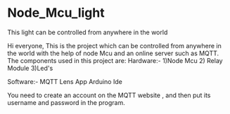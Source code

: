 # Node_Mcu_light
This light can be controlled from anywhere in the world


Hi everyone, This is the project which can be controlled from anywhere in the world with the help of node Mcu and an online server such as MQTT. The components used in this project are:
Hardware:-
1)Node Mcu
2) Relay Module
3)Led's

Software:-
MQTT Lens App
Arduino Ide

You need to create an account on the  MQTT website , and then put its username and password in the program.

